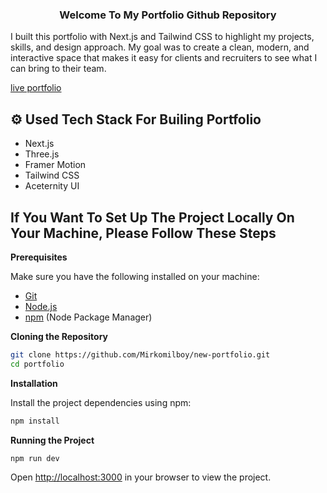 <div align="center">
  <h3 align="center">Welcome To My Portfolio Github Repository</h3>
</div>

<p>I built this portfolio with Next.js and Tailwind CSS to highlight my projects, skills, and design approach. My goal was to create a clean, modern, and interactive space that makes it easy for clients and recruiters to see what I can bring to their team.</p>

<a href="https://mikromilboy.vercel.app">live portfolio</a>


## ⚙️ Used Tech Stack For Builing Portfolio

- Next.js
- Three.js
- Framer Motion
- Tailwind CSS
- Aceternity UI

## If You Want To Set Up The Project Locally On Your Machine, Please Follow These Steps

**Prerequisites**

Make sure you have the following installed on your machine:

- [Git](https://git-scm.com/)
- [Node.js](https://nodejs.org/en)
- [npm](https://www.npmjs.com/) (Node Package Manager)

**Cloning the Repository**

```bash
git clone https://github.com/Mirkomilboy/new-portfolio.git
cd portfolio
```

**Installation**

Install the project dependencies using npm:

```bash
npm install
```

**Running the Project**

```bash
npm run dev
```

Open [http://localhost:3000](http://localhost:3000) in your browser to view the project.